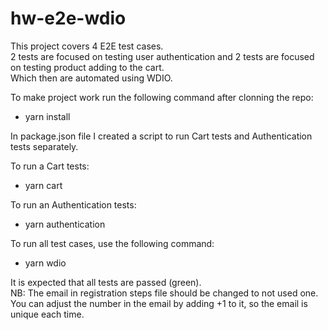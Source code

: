 # hw-e2e-wdio
This project covers 4 E2E test cases.  
2 tests are focused on testing user authentication and 2 tests are focused on testing product adding to the cart.  
Which then are automated using WDIO.  
  
To make project work run the following command after clonning the repo:  
  
- yarn install  
  
In package.json file I created a script to run Cart tests and Authentication tests separately.    
  
To run a Cart tests:  
  
- yarn cart
  
To run an Authentication tests:
  
- yarn authentication  
    
To run all test cases, use the following command:  
  
- yarn wdio  
  
It is expected that all tests are passed (green).  
NB: The email in registration steps file should be changed to not used one. You can adjust the number in the email by adding +1 to it, so the email is unique each time.  